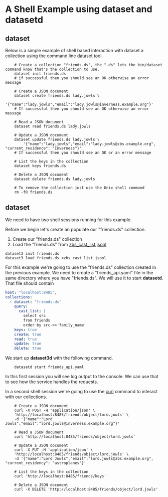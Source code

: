 
A Shell Example using dataset and datasetd
==========================================

dataset
--------

Below is a simple example of shell based interaction with dataset a collection using the command line dataset tool.

~~~shell
    # Create a collection "friends.ds", the ".ds" lets the bin/dataset command know that's the collection to use. 
    dataset init friends.ds
    # if successful then you should see an OK otherwise an error message

    # Create a JSON document 
    dataset create friends.ds lady.jowls \
        '{"name":"lady.jowls","email":"lady.jowls@inverness.example.org"}'
    # If successful then you should see an OK otherwise an error message

    # Read a JSON document
    dataset read friends.ds lady.jowls
    
    # Update a JSON document
    dataset update friends.ds lady.jowls \
        '{"name":"lady.jowls","email":"lady.jowls@zbs.example.org", "current_residence": "Inverness"}'
    # If successful then you should see an OK or an error message

    # List the keys in the collection
    dataset keys friends.ds

    # Delete a JSON document
    dataset delete friends.ds lady.jowls

    # To remove the collection just use the Unix shell command
    rm -fR friends.ds
~~~

dataset
-------

We need to have two shell sessions running for this example.

Before we begin let's create an populate our "friends.ds" collection.

1. Create our "friends.ds" collection
2. Load the "friends.ds" from [zbs_cast_list.jsonl](zbs_cast_list.jsonl)

~~~shell
dataset3 init friends.ds
dataset3 load friends.ds <zbs_cast_list.jsonl
~~~

For this example we're going to use the "friends.ds" collection created in the previous example.  We need to create a "friends_api.yaml" file in the same directory where you have "friends.ds".  We will use it to start __datasetd__. That file should contain

~~~yaml
host: "localhost:8485",
collections:
  - dataset: "friends.ds"
    query:
      cast_list: |
        select src
        from friends
        order by src->>'family_name'
    keys: true
    create: true
    read: true
    update: true
    delete: true
~~~

We start up __dataset3d__ with the following command.

~~~shell
    datasetd start friends_api.yaml
~~~

In this first session you will see log output to the console. We can use that to see how the service handles the requests.

In a second shell session we're going to use the [curl](https://curl.se/) command to interact with our collections.

~~~shell
    # Create a JSON document 
    curl -X POST -H 'application/json' \
    'http://localhost:8485/friends/object/lord.jowls' \
    -d '{"name":"Lord Jowls","email":"lord.jowls@inverness.example.org"}'

    # Read a JSON document
    curl 'http://localhost:8485/friends/object/lord.jowls'
    
    # Update a JSON document
    curl -X PUT -H 'application/json' \
    'http://localhost:8485/friends/object/lord.jowls' \
    -d '{"name":"Lord Jowls","email":"lord.jowls@zbs.example.org", "current_residency": "astroplanes"}'

    # List the keys in the collection
    curl 'http://localhost:8485/friends/keys'

    # Delete a JSON document
    curl -X DELETE 'http://localhost:8485/friends/object/lord.jowls'
~~~
